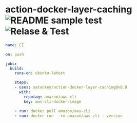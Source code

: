 # action-docker-layer-caching ![README sample test](https://github.com/satackey/action-docker-layer-caching/workflows/README%20sample%20test/badge.svg?event=push) ![Relase & Test](https://github.com/satackey/action-docker-layer-caching/workflows/Relase%20&%20Test/badge.svg)

```yaml
name: CI

on: push

jobs:
  build:
    runs-on: ubuntu-latest

    steps:
    - uses: satackey/action-docker-layer-caching@v0.0
      with:
        repotag: amazon/aws-cli
        key: aws-cli-docker-image

    - run: docker pull amazon/aws-cli
    - run: docker run --rm amazon/aws-cli --version
```
